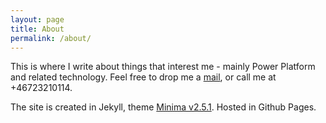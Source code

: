 ```yaml
---
layout: page
title: About
permalink: /about/
---
```


This is where I write about things that interest me - mainly Power Platform and related technology. Feel free to drop me a [mail](mailto:andreas.adner@mavrix.se), or call me at +46723210114.

The site is created in Jekyll, theme [Minima v2.5.1](https://github.com/jekyll/minima/blob/v2.5.1/). Hosted in Github Pages.



